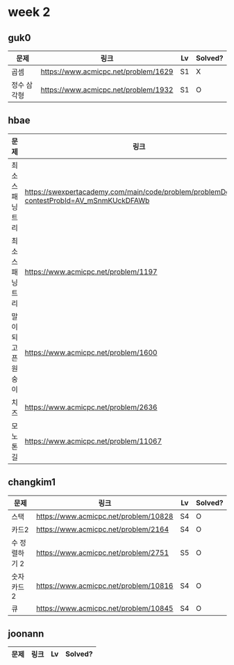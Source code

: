 # week 2

## guk0
| 문제 | 링크 | Lv  | Solved? |
| --- | --- | --- | --- |
| 곱셈 | https://www.acmicpc.net/problem/1629 | S1 | X |
| 정수 삼각형 | https://www.acmicpc.net/problem/1932 | S1 | O |

## hbae 
| 문제 | 링크 | Lv  | Solved? |
| --- | --- | --- | --- |
| 최소스패닝트리 | https://swexpertacademy.com/main/code/problem/problemDetail.do?contestProbId=AV_mSnmKUckDFAWb | D4 | O |
| 최소스패닝트리 | https://www.acmicpc.net/problem/1197 | G4 | O |
| 말이되고픈원숭이 | https://www.acmicpc.net/problem/1600 | G4 | O |
| 치즈 | https://www.acmicpc.net/problem/2636 | G4 | O |
| 모노톤길 | https://www.acmicpc.net/problem/11067 | S1 | O |


## changkim1
| 문제 | 링크 | Lv  | Solved? |
| --- | --- | --- | --- |
| 스택 | https://www.acmicpc.net/problem/10828 | S4 | O |
| 카드2 | https://www.acmicpc.net/problem/2164 | S4 | O |
| 수 정렬하기 2 | https://www.acmicpc.net/problem/2751 | S5 | O |
| 숫자 카드 2 | https://www.acmicpc.net/problem/10816 | S4 | O |
| 큐 | https://www.acmicpc.net/problem/10845 | S4 | O |


## joonann
| 문제 | 링크 | Lv  | Solved? |
| --- | --- | --- | --- |
